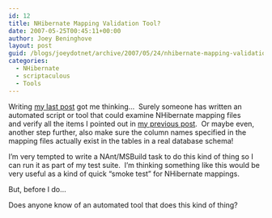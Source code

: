 ```yaml
---
id: 12
title: NHibernate Mapping Validation Tool?
date: 2007-05-25T00:45:11+00:00
author: Joey Beninghove
layout: post
guid: /blogs/joeydotnet/archive/2007/05/24/nhibernate-mapping-validation-tool.aspx
categories:
  - NHibernate
  - scriptaculous
  - Tools
---
```

Writing [my last post](http://joeydotnet.com/blog/archive/2007/05/24/Thoughts-On-Validating-NHibernate-Mapping-Files.aspx) got me thinking&#8230;&nbsp; Surely someone has written an automated script or tool that could examine NHibernate mapping files and&nbsp;verify all the items I pointed out in [my previous post](http://joeydotnet.com/blog/archive/2007/05/24/Thoughts-On-Validating-NHibernate-Mapping-Files.aspx).&nbsp; Or maybe even, another step further, also make sure the column names specified in the mapping files actually exist in the tables in a real database schema!

I&#8217;m very tempted to write a NAnt/MSBuild task to do this kind of thing so I can run it as part of my test suite.&nbsp; I&#8217;m thinking something like this would be very useful as a kind of quick &#8220;smoke test&#8221; for NHibernate mappings.

But, before I do&#8230;

Does anyone know of an automated tool that does this kind of thing?